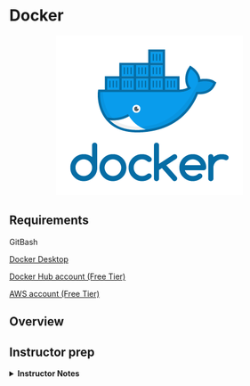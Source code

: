 # Docker

<p align="center">
  <img src="https://github.com/ovinueza/DeployingDockerIMG_to_AWS/blob/main/images/docker_logo.png" />
</p>

## Requirements
GitBash

[Docker Desktop](https://www.docker.com/products/docker-desktop)

[Docker Hub account (Free Tier)](https://hub.docker.com/)

[AWS account (Free Tier)](https://aws.amazon.com/free/?all-free-tier.sort-by=item.additionalFields.SortRank&all-free-tier.sort-order=asc&awsf.Free%20Tier%20Types=*all&awsf.Free%20Tier%20Categories=*all)

## Overview

## Instructor prep
<details>
  <summary><strong>Instructor Notes</strong></summary>

* This lesson should presented before the start of the capstone project.

* GitBash will be necessary to connect via Linux to AWS EC2.

</details>







		
